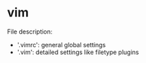 vim
====

File description:
   * '.vimrc': general global settings
   * '.vim': detailed settings like filetype plugins 
